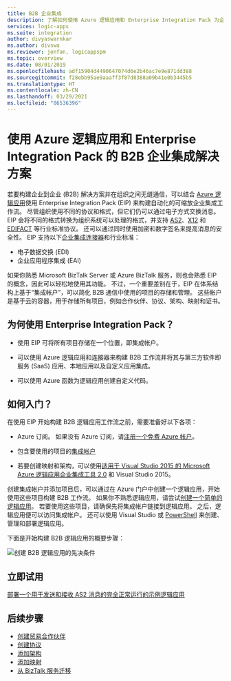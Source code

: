 ```yaml
---
title: B2B 企业集成
description: 了解如何使用 Azure 逻辑应用和 Enterprise Integration Pack 为企业集成构建自动化 B2B 工作流
services: logic-apps
ms.suite: integration
author: divyaswarnkar
ms.author: divswa
ms.reviewer: jonfan, logicappspm
ms.topic: overview
ms.date: 08/01/2019
ms.openlocfilehash: adf15904d4490647074d6e2b46ac7e9e871dd388
ms.sourcegitcommit: f28ebb95ae9aaaff3f87d8388a09b41e0b3445b5
ms.translationtype: HT
ms.contentlocale: zh-CN
ms.lasthandoff: 03/29/2021
ms.locfileid: "86536396"
---
```

# <a name="b2b-enterprise-integration-solutions-with-azure-logic-apps-and-enterprise-integration-pack"></a>使用 Azure 逻辑应用和 Enterprise Integration Pack 的 B2B 企业集成解决方案

若要构建企业到企业 (B2B) 解决方案并在组织之间无缝通信，可以结合 [Azure 逻辑应用](../logic-apps/logic-apps-overview.md)使用 Enterprise Integration Pack (EIP) 来构建自动化的可缩放企业集成工作流。 尽管组织使用不同的协议和格式，但它们仍可以通过电子方式交换消息。 EIP 会将不同的格式转换为组织系统可以处理的格式，并支持 [AS2](../logic-apps/logic-apps-enterprise-integration-as2.md)、[X12](logic-apps-enterprise-integration-x12.md) 和 [EDIFACT](../logic-apps/logic-apps-enterprise-integration-edifact.md) 等行业标准协议。 还可以通过同时使用加密和数字签名来提高消息的安全性。 EIP 支持以下[企业集成连接器](../connectors/apis-list.md#integration-account-connectors)和行业标准：

* 电子数据交换 (EDI)
* 企业应用程序集成 (EAI)

如果你熟悉 Microsoft BizTalk Server 或 Azure BizTalk 服务，则也会熟悉 EIP 的概念，因此可以轻松地使用其功能。 不过，一个重要差别在于，EIP 在体系结构上基于“集成帐户”，可以简化 B2B 通信中使用的项目的存储和管理。 这些帐户是基于云的容器，用于存储所有项目，例如合作伙伴、协议、架构、映射和证书。 

## <a name="why-use-the-enterprise-integration-pack"></a>为何使用 Enterprise Integration Pack？

* 使用 EIP 可将所有项目存储在一个位置，即集成帐户。

* 可以使用 Azure 逻辑应用和连接器来构建 B2B 工作流并将其与第三方软件即服务 (SaaS) 应用、本地应用以及自定义应用集成。

* 可以使用 Azure 函数为逻辑应用创建自定义代码。

## <a name="how-do-i-get-started"></a>如何入门？

在使用 EIP 开始构建 B2B 逻辑应用工作流之前，需要准备好以下各项：

* Azure 订阅。 如果没有 Azure 订阅，请[注册一个免费 Azure 帐户](https://azure.microsoft.com/free/)。

* 包含要使用的项目的[集成帐户](../logic-apps/logic-apps-enterprise-integration-create-integration-account.md)

* 若要创建映射和架构，可以使用[适用于 Visual Studio 2015 的 Microsoft Azure 逻辑应用企业集成工具 2.0](https://aka.ms/vsmapsandschemas) 和 Visual Studio 2015。

创建集成帐户并添加项目后，可以通过在 Azure 门户中创建一个逻辑应用，开始使用这些项目构建 B2B 工作流。 如果你不熟悉逻辑应用，请尝试[创建一个简单的逻辑应用](../logic-apps/quickstart-create-first-logic-app-workflow.md)。 若要使用这些项目，请确保先将集成帐户链接到逻辑应用。 之后，逻辑应用便可以访问集成帐户。 还可以使用 Visual Studio 或 [PowerShell](/powershell/module/az.logicapp) 来创建、管理和部署逻辑应用。

下面是开始构建 B2B 逻辑应用的概要步骤：

![创建 B2B 逻辑应用的先决条件](./media/logic-apps-enterprise-integration-overview/overview.png)  

## <a name="try-now"></a>立即试用

[部署一个用于发送和接收 AS2 消息的完全正常运行的示例逻辑应用](https://github.com/Azure/azure-quickstart-templates/tree/master/201-logic-app-as2-send-receive)

## <a name="next-steps"></a>后续步骤

* [创建贸易合作伙伴](logic-apps-enterprise-integration-partners.md)
* [创建协议](../logic-apps/logic-apps-enterprise-integration-agreements.md)
* [添加架构](logic-apps-enterprise-integration-schemas.md)
* [添加映射](../logic-apps/logic-apps-enterprise-integration-maps.md)
* [从 BizTalk 服务迁移](../logic-apps/logic-apps-move-from-mabs.md)
